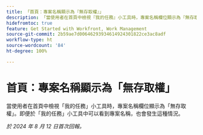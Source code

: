 ```yaml
---
title: 「首頁：專案名稱顯示為『無存取權』」
description: 「當使用者在首頁中檢視『我的任務』小工具時，專案名稱欄位顯示為『無存取權』。即便於『我的任務』小工具中可以看到專案名稱，也會發生這種情況。」
hidefromtoc: true
feature: Get Started with Workfront, Work Management
source-git-commit: 2b59ae7d00646293934614924301822ce3ac8adf
workflow-type: ht
source-wordcount: '84'
ht-degree: 100%

---
```



# 首頁：專案名稱顯示為「無存取權」

當使用者在首頁中檢視「我的任務」小工具時，專案名稱欄位顯示為「無存取權」。即便於「我的任務」小工具中可以看到專案名稱，也會發生這種情況。

_於 2024 年 8 月 12 日首次回報。_
